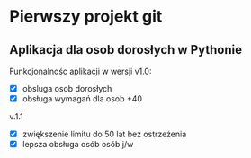 # Pierwszy projekt git

## Aplikacja dla osob dorosłych w Pythonie
Funkcjonalnośc aplikacji w wersji v1.0:
- [x] obsluga osob dorosłych
- [x] obsługa wymagań dla osob +40

v.1.1
- [x] zwiększenie limitu do 50 lat bez ostrzeżenia
- [x] lepsza obsługa osób osób j/w
